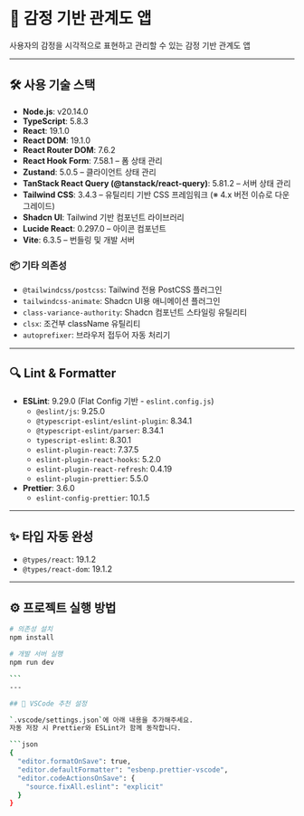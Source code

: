 # 📌 감정 기반 관계도 앱

사용자의 감정을 시각적으로 표현하고 관리할 수 있는 감정 기반 관계도 앱

---

## 🛠 사용 기술 스택

- **Node.js**: v20.14.0
- **TypeScript**: 5.8.3
- **React**: 19.1.0
- **React DOM**: 19.1.0
- **React Router DOM**: 7.6.2
- **React Hook Form**: 7.58.1 – 폼 상태 관리
- **Zustand**: 5.0.5 – 클라이언트 상태 관리
- **TanStack React Query (@tanstack/react-query)**: 5.81.2 – 서버 상태 관리
- **Tailwind CSS**: 3.4.3 – 유틸리티 기반 CSS 프레임워크 (※ 4.x 버전 이슈로 다운그레이드)
- **Shadcn UI**: Tailwind 기반 컴포넌트 라이브러리
- **Lucide React**: 0.297.0 – 아이콘 컴포넌트
- **Vite**: 6.3.5 – 번들링 및 개발 서버

### 📦 기타 의존성

- `@tailwindcss/postcss`: Tailwind 전용 PostCSS 플러그인
- `tailwindcss-animate`: Shadcn UI용 애니메이션 플러그인
- `class-variance-authority`: Shadcn 컴포넌트 스타일링 유틸리티
- `clsx`: 조건부 className 유틸리티
- `autoprefixer`: 브라우저 접두어 자동 처리기

---

## 🔍 Lint & Formatter

- **ESLint**: 9.29.0 (Flat Config 기반 - `eslint.config.js`)
  - `@eslint/js`: 9.25.0
  - `@typescript-eslint/eslint-plugin`: 8.34.1
  - `@typescript-eslint/parser`: 8.34.1
  - `typescript-eslint`: 8.30.1
  - `eslint-plugin-react`: 7.37.5
  - `eslint-plugin-react-hooks`: 5.2.0
  - `eslint-plugin-react-refresh`: 0.4.19
  - `eslint-plugin-prettier`: 5.5.0
- **Prettier**: 3.6.0
  - `eslint-config-prettier`: 10.1.5

---

## ✨ 타입 자동 완성

- `@types/react`: 19.1.2
- `@types/react-dom`: 19.1.2

---

## ⚙️ 프로젝트 실행 방법

````bash
# 의존성 설치
npm install

# 개발 서버 실행
npm run dev

```
---

## 🧩 VSCode 추천 설정

`.vscode/settings.json`에 아래 내용을 추가해주세요.
자동 저장 시 Prettier와 ESLint가 함께 동작합니다.

```json
{
  "editor.formatOnSave": true,
  "editor.defaultFormatter": "esbenp.prettier-vscode",
  "editor.codeActionsOnSave": {
    "source.fixAll.eslint": "explicit"
  }
}
````
